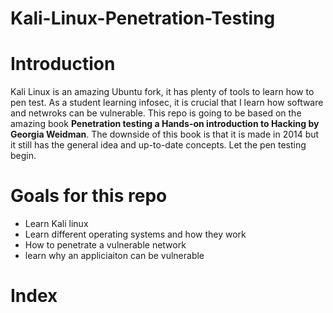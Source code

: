 # Kali-Linux-Penetration-Testing
# Introduction 
Kali Linux is an amazing Ubuntu fork, it has plenty of tools to learn how to pen test. As a student learning infosec, it is crucial that I learn how software and netwroks can be vulnerable. This repo is going to be based on the amazing book **Penetration testing a Hands-on introduction to Hacking by Georgia Weidman**. The downside of this book is that it is made in 2014 but it still has the general idea and up-to-date concepts. Let the pen testing begin.

# Goals for this repo
- Learn Kali linux 
- Learn different operating systems and how they work
- How to penetrate a vulnerable network
- learn why an appliciaiton can be vulnerable

# Index
